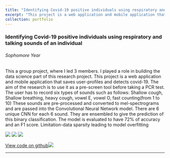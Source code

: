 ```yaml
---
title: "Identifying Covid-19 positive individuals using respiratory and talking sounds of an individual"
excerpt: "This project is a web application and mobile application that saves user-profiles and detects covid-19. The aim of the research is to use it as a pre-screen tool before taking a PCR test<br/><img src='/images/500x300.png'>"
collection: portfolio
---
```


### Identifying Covid-19 positive individuals using respiratory and talking sounds of an individual
###### Sophomore Year
This a group project, where I led 3 members. I played a role in building the data science part of this research project.  This project is a web application and mobile application that saves user-profiles and detects covid-19. The aim of the research is to use it as a pre-screen tool before taking a PCR test. The user has to record six types of sounds such as follows: Shallow cough, Shallow breathing, heavy cough, vowel E, vowel O, fast counting(from 1 to 10)
These sounds are pre-processed and converted to mel-spectrograms and are passed into the Convolutional Neural Network model. There are 6 unique CNN for each 6 sound. They are ensembled to give the prediction of this binary classification. The model is evaluated to have 72% of accuracy and an F1 score.
Limitation-data sparsity leading to model overfitting 

[![](https://img.shields.io/badge/Python-white?logo=Python)](#) [![](https://img.shields.io/badge/Jupyter-white?logo=Jupyter)](#) [![](https://img.shields.io/badge/Tensorflow-white?logo=Tensorflow)](#) 

[View code on github](https://github.com/kirthikasena/Covid_project)[![](https://img.shields.io/badge/Github-black?logo=Github)](#)

---

